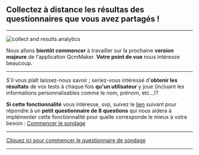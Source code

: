 ## Collectez à distance les résultas des questionnaires que vous avez partagés !

---

![collect and results analytics][picture]  

Nous allons **bientôt commencer** à travailler sur la prochaine **version majeure** de l'application QcmMaker. **Votre point de vue** nous intéresse beaucoup.  

---

S'il vous plaît laissez-nous savoir ; seriez-vous intéressé d'**obtenir les résultats** de vos tests à chaque fois **qu'un utilisateur** y joue (incluant les informations personnalisables comme le nom, prénom, etc...)?  

**Si cette fonctionnalité** vous intéresse, svp, suivez le [lien][quiz_uri] suivant pour répondre à un **petit questionnaire de 8 questions** qui nous aidera à implémenter cette fonctionnalité pour quelle corresponde le mieux à votre besoin : [Commencer le sondage][quiz_uri]

---
[Cliquez ici pour commencer le questionnaire de sondage][quiz_uri]

---


[picture]: https://qcmmaker.qmakertech.com/notifications/survey-results-collection/resources/dashboard.jpg
[quiz_uri]: qcmplayer://exam/https%3A%2F%2Fqcmmaker.qmakertech.com%2Fnotifications%2Fsurvey-results-collection%2Fresources%2Fsurvey_results_collection_fr.qcm
